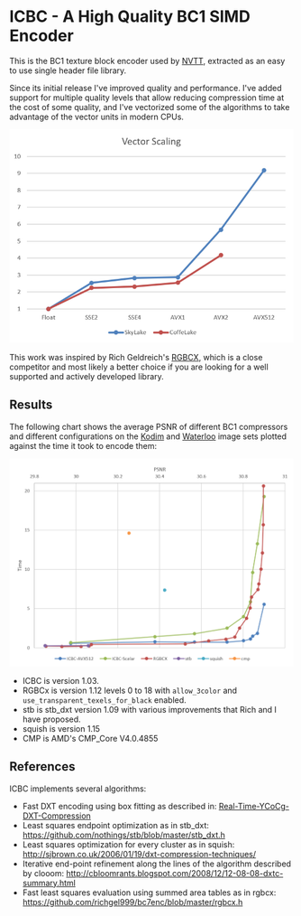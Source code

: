 # ICBC - A High Quality BC1 SIMD Encoder
This is the BC1 texture block encoder used by [NVTT](https://github.com/castano/nvidia-texture-tools), extracted as an easy to use single header file library.

Since its initial release I've improved quality and performance. I've added support for multiple quality levels that allow reducing compression time at the cost of some quality, and I've vectorized some of the algorithms to take advantage of the vector units in modern CPUs.

<img src="vector-scaling.png" alt="vector-scaling" title="Vector Scaling." style="zoom: 80%;" />

This work was inspired by Rich Geldreich's [RGBCX](https://github.com/richgel999/bc7enc/blob/master/rgbcx.h), which is a close competitor and most likely a better choice if you are looking for a well supported and actively developed library.

## Results

The following chart shows the average PSNR of different BC1 compressors and different configurations on the [Kodim](http://r0k.us/graphics/kodak/) and [Waterloo](http://links.uwaterloo.ca/Repository.html) image sets plotted against the time it took to encode them:

<img src="kodim-chart.png" alt="kodim-chart" title="PSNR vs Time on Kodim+Waterloo image sets." style="zoom:80%;" />

- ICBC is version 1.03.
- RGBCx is version 1.12 levels 0 to 18 with `allow_3color` and `use_transparent_texels_for_black` enabled.
- stb is stb_dxt version 1.09 with various improvements that Rich and I have proposed.
- squish is version 1.15
- CMP is AMD's CMP_Core V4.0.4855


## References

ICBC implements several algorithms: 

- Fast DXT encoding using box fitting as described in: [Real-Time-YCoCg-DXT-Compression](https://developer.download.nvidia.com/whitepapers/2007/Real-Time-YCoCg-DXT-Compression/Real-Time%20YCoCg-DXT%20Compression.pdf)
- Least squares endpoint optimization as in stb_dxt: https://github.com/nothings/stb/blob/master/stb_dxt.h
- Least squares optimization for every cluster as in squish: http://sjbrown.co.uk/2006/01/19/dxt-compression-techniques/
- Iterative end-point refinement along the lines of the algorithm described by clooom: http://cbloomrants.blogspot.com/2008/12/12-08-08-dxtc-summary.html
- Fast least squares evaluation using summed area tables as in rgbcx: https://github.com/richgel999/bc7enc/blob/master/rgbcx.h

